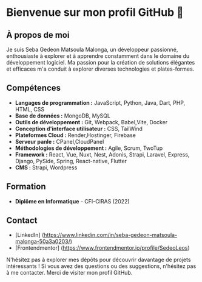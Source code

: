 # Bienvenue sur mon profil GitHub 👋

## À propos de moi

Je suis Seba Gedeon Matsoula Malonga, un développeur passionné, enthousiaste à explorer et à apprendre constamment dans le domaine du développement logiciel. Ma passion pour la création de solutions élégantes et efficaces m'a conduit à explorer diverses technologies et plates-formes.

## Compétences

- **Langages de programmation :** JavaScript, Python, Java, Dart, PHP, HTML, CSS
- **Base de données :** MongoDB, MySQL
- **Outils de développement :** Git, Webpack, Babel,Vite, Docker
- **Conception d'interface utilisateur :** CSS, TailWind
- **Plateformes Cloud :** Render,Hostinger, Firebase
- **Serveur panle :** CPanel,CloudPanel
- **Méthodologies de développement :** Agile, Scrum, TwoTup
- **Framework :** React, Vue, Nuxt, Nest, Adonis, Strapi, Laravel, Express, Django, PySide, Spring, React-native, Flutter
- **CMS :** Strapi, Wordpress

## Formation

- **Diplôme en Informatique** - CFI-CIRAS (2022)

## Contact

- [LinkedIn] (https://www.linkedin.com/in/seba-gedeon-matsoula-malonga-50a3a0203/)
- [Frontendmentor] (https://www.frontendmentor.io/profile/SedeoLeos)

N'hésitez pas à explorer mes dépôts pour découvrir davantage de projets intéressants ! Si vous avez des questions ou des suggestions, n'hésitez pas à me contacter. Merci de visiter mon profil GitHub.


<!--
**SedeoLeos/SedeoLeos** is a ✨ _special_ ✨ repository because its `README.md` (this file) appears on your GitHub profile.

Here are some ideas to get you started:

- 🔭 I’m currently working on ...
- 🌱 I’m currently learning ...
- 👯 I’m looking to collaborate on ...
- 🤔 I’m looking for help with ...
- 💬 Ask me about ...
- 📫 How to reach me: ...
- 😄 Pronouns: ...
- ⚡ Fun fact: ...
-->
